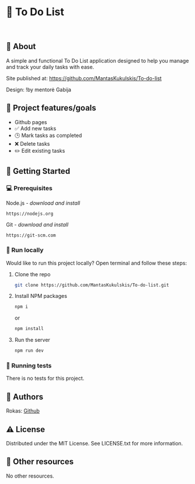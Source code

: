 # 📝 To Do List

<br>

## 🌟 About

A simple and functional To Do List application designed to help you manage and track your daily tasks with ease.

Site published at: https://github.com/MantasKukulskis/To-do-list

Design: !by mentorė Gabija

## 🎯 Project features/goals

- Github pages
- ✅ Add new tasks
- 🕒 Mark tasks as completed
- ❌ Delete tasks
- ✏️ Edit existing tasks

## 🧰 Getting Started

### 💻 Prerequisites

Node.js - _download and install_

```
https://nodejs.org
```

Git - _download and install_

```
https://git-scm.com
```

### 🏃 Run locally

Would like to run this project locally? Open terminal and follow these steps:

1. Clone the repo
   ```sh
   git clone https://github.com/MantasKukulskis/To-do-list.git
   ```
2. Install NPM packages
   ```sh
   npm i
   ```
   or
   ```sh
   npm install
   ```
3. Run the server
   ```sh
   npm run dev
   ```

### 🧪 Running tests

There is no tests for this project.

## 🎅 Authors

Rokas: [Github](https://github.com/MantasKukulskis)

## ⚠️ License

Distributed under the MIT License. See LICENSE.txt for more information.

## 🔗 Other resources

No other resources.
